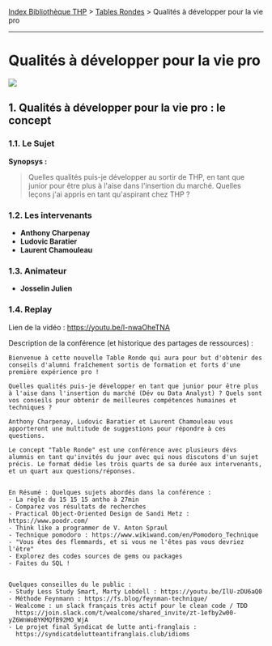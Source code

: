 [Index Bibliothèque THP](https://github.com/TheHackingProject/bibliotheque-THP) > [Tables Rondes](https://github.com/TheHackingProject/bibliotheque-THP/blob/master/sommaires/tables_rondes.md) > Qualités à développer pour la vie pro

___

# Qualités à développer pour la vie pro

![](https://picsum.photos/1024/400)


## 1. Qualités à développer pour la vie pro : le concept

### 1.1. Le Sujet

**Synopsys :**
> Quelles qualités puis-je développer au sortir de THP, en tant que junior pour être plus à l'aise dans l'insertion du marché.
> Quelles leçons j'ai appris en tant qu'aspirant chez THP ?

### 1.2. Les intervenants

- **Anthony Charpenay**
- **Ludovic Baratier**
- **Laurent Chamouleau**

### 1.3. Animateur

- **Josselin Julien**

### 1.4. Replay

Lien de la vidéo : https://youtu.be/l-nwaOheTNA

Description de la conférence (et historique des partages de ressources) :

```
Bienvenue à cette nouvelle Table Ronde qui aura pour but d'obtenir des conseils d'alumni fraîchement sortis de formation et forts d'une première expérience pro !

Quelles qualités puis-je développer en tant que junior pour être plus à l'aise dans l'insertion du marché (Dév ou Data Analyst) ? Quels sont vos conseils pour obtenir de meilleures compétences humaines et techniques ?

Anthony Charpenay, Ludovic Baratier et Laurent Chamouleau vous apporteront une multitude de suggestions pour répondre à ces questions.

Le concept "Table Ronde" est une conférence avec plusieurs dévs alumnis en tant qu'invités du jour avec qui nous discutons d'un sujet précis. Le format dédie les trois quarts de sa durée aux intervenants, et un quart aux questions/réponses. 


En Résumé : Quelques sujets abordés dans la conférence :
- La règle du 15 15 15 antho à 27min
- Comparez vos résultats de recherches
- Practical Object-Oriented Design de Sandi Metz : https://www.poodr.com/
- Think like a programmer de V. Anton Spraul
- Technique pomodoro : https://www.wikiwand.com/en/Pomodoro_Technique
- "Vous êtes des flemmards, et si vous ne l'êtes pas vous devriez l'être"
- Explorez des codes sources de gems ou packages
- Faites du SQL !


Quelques conseilles du le public :
- Study Less Study Smart, Marty Lobdell : https://youtu.be/IlU-zDU6aQ0
- Méthode Feynmann : https://fs.blog/feynman-technique/
- Wealcome : un slack français très actif pour le clean code / TDD
  https://join.slack.com/t/wealcome/shared_invite/zt-1efby2w00-yZ6WnWoBYKMQfB92MO_WjA
- Le projet final Syndicat de lutte anti-franglais :
  https://syndicatdelutteantifranglais.club/idioms
```
